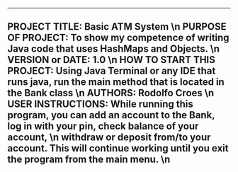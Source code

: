 ------------------------------------------------------------------------
PROJECT TITLE: Basic ATM System \n
PURPOSE OF PROJECT: To show my competence of writing Java code that uses HashMaps and Objects. \n
VERSION or DATE: 1.0 \n
HOW TO START THIS PROJECT: Using Java Terminal or any IDE that runs java, run the main method that is located in the Bank class \n
AUTHORS: Rodolfo Croes \n
USER INSTRUCTIONS: While running this program, you can add an account to the Bank, log in with your pin, check balance of your account, \n
 withdraw or deposit from/to your account. This will continue working until you exit the program from the main menu. \n
------------------------------------------------------------------------




